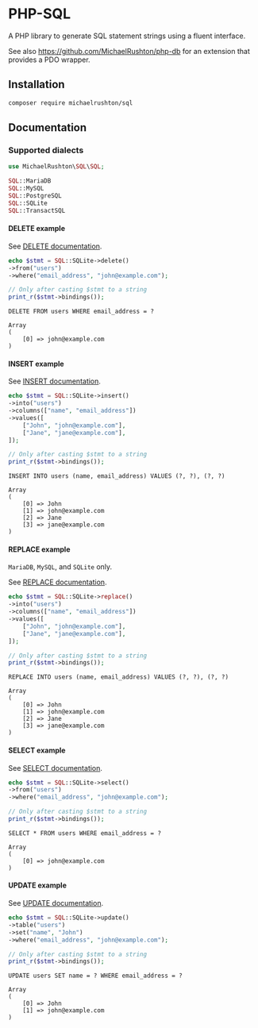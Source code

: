 # PHP-SQL
A PHP library to generate SQL statement strings using a fluent interface.

See also https://github.com/MichaelRushton/php-db for an extension that provides a PDO wrapper.

## Installation
```bash
composer require michaelrushton/sql
```

## Documentation

### Supported dialects
```php
use MichaelRushton\SQL\SQL;

SQL::MariaDB
SQL::MySQL
SQL::PostgreSQL
SQL::SQLite
SQL::TransactSQL
```

#### DELETE example
See [DELETE documentation](docs/statements/delete.md).
```php
echo $stmt = SQL::SQLite->delete()
->from("users")
->where("email_address", "john@example.com");

// Only after casting $stmt to a string
print_r($stmt->bindings());
```
```
DELETE FROM users WHERE email_address = ?

Array
(
    [0] => john@example.com
)
```

#### INSERT example
See [INSERT documentation](docs/statements/insert.md).
```php
echo $stmt = SQL::SQLite->insert()
->into("users")
->columns(["name", "email_address"])
->values([
    ["John", "john@example.com"],
    ["Jane", "jane@example.com"],
]);

// Only after casting $stmt to a string
print_r($stmt->bindings());
```
```
INSERT INTO users (name, email_address) VALUES (?, ?), (?, ?)

Array
(
    [0] => John
    [1] => john@example.com
    [2] => Jane
    [3] => jane@example.com
)
```

#### REPLACE example
`MariaDB`, `MySQL`, and `SQLite` only.

See [REPLACE documentation](docs/statements/replace.md).
```php
echo $stmt = SQL::SQLite->replace()
->into("users")
->columns(["name", "email_address"])
->values([
    ["John", "john@example.com"],
    ["Jane", "jane@example.com"],
]);

// Only after casting $stmt to a string
print_r($stmt->bindings());
```
```
REPLACE INTO users (name, email_address) VALUES (?, ?), (?, ?)

Array
(
    [0] => John
    [1] => john@example.com
    [2] => Jane
    [3] => jane@example.com
)
```

#### SELECT example
See [SELECT documentation](docs/statements/select.md).
```php
echo $stmt = SQL::SQLite->select()
->from("users")
->where("email_address", "john@example.com");

// Only after casting $stmt to a string
print_r($stmt->bindings());
```
```
SELECT * FROM users WHERE email_address = ?

Array
(
    [0] => john@example.com
)
```

#### UPDATE example
See [UPDATE documentation](docs/statements/update.md).
```php
echo $stmt = SQL::SQLite->update()
->table("users")
->set("name", "John")
->where("email_address", "john@example.com");

// Only after casting $stmt to a string
print_r($stmt->bindings());
```
```
UPDATE users SET name = ? WHERE email_address = ?

Array
(
    [0] => John
    [1] => john@example.com
)
```